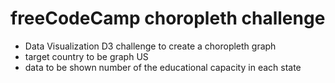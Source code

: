 # freeCodeCamp choropleth challenge

- Data Visualization D3 challenge to create a choropleth graph
- target country to be graph US
- data to be shown number of the educational capacity in each state
